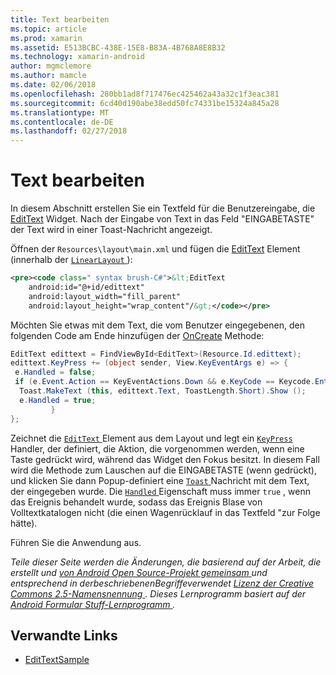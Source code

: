 ```yaml
---
title: Text bearbeiten
ms.topic: article
ms.prod: xamarin
ms.assetid: E513BCBC-438E-15E8-B83A-4B768A8E8B32
ms.technology: xamarin-android
author: mgmclemore
ms.author: mamcle
ms.date: 02/06/2018
ms.openlocfilehash: 280bb1ad8f717476ec425462a43a32c1f3eac381
ms.sourcegitcommit: 6cd40d190abe38edd50fc74331be15324a845a28
ms.translationtype: MT
ms.contentlocale: de-DE
ms.lasthandoff: 02/27/2018
---
```

# <a name="edit-text"></a>Text bearbeiten

In diesem Abschnitt erstellen Sie ein Textfeld für die Benutzereingabe, die [EditText](https://developer.xamarin.com/api/type/Android.Widget.EditText/) Widget. Nach der Eingabe von Text in das Feld "EINGABETASTE" der Text wird in einer Toast-Nachricht angezeigt.

Öffnen der <code>Resources\layout\main.xml</code> und fügen die [EditText](https://developer.xamarin.com/api/type/Android.Widget.EditText/) Element (innerhalb der [ `LinearLayout` ](https://developer.xamarin.com/api/type/Android.Widget.LinearLayout/)):

```xml
<pre><code class=" syntax brush-C#">&lt;EditText
    android:id="@+id/edittext"
    android:layout_width="fill_parent"
    android:layout_height="wrap_content"/&gt;</code></pre>
```

Möchten Sie etwas mit dem Text, die vom Benutzer eingegebenen, den folgenden Code am Ende hinzufügen der [OnCreate](https://developer.xamarin.com/api/member/Android.App.Activity.OnCreate/) Methode:

```csharp
EditText edittext = FindViewById<EditText>(Resource.Id.edittext);
edittext.KeyPress += (object sender, View.KeyEventArgs e) => {
 e.Handled = false;
 if (e.Event.Action == KeyEventActions.Down && e.KeyCode == Keycode.Enter) {
  Toast.MakeText (this, edittext.Text, ToastLength.Short).Show ();
  e.Handled = true;
         }
};
```

Zeichnet die [ `EditText` ](https://developer.xamarin.com/api/type/Android.Widget.EditText/) Element aus dem Layout und legt ein [ `KeyPress` ](https://developer.xamarin.com/api/event/Android.Views.View.KeyPress/) Handler, der definiert, die Aktion, die vorgenommen werden, wenn eine Taste gedrückt wird, während das Widget den Fokus besitzt. In diesem Fall wird die Methode zum Lauschen auf die EINGABETASTE (wenn gedrückt), und klicken Sie dann Popup-definiert eine [ `Toast` ](https://developer.xamarin.com/api/type/Android.Widget.Toast/) Nachricht mit dem Text, der eingegeben wurde. Die [ `Handled` ](https://developer.xamarin.com/api/property/Android.Views.View+KeyEventArgs.Handled/) Eigenschaft muss immer `true` , wenn das Ereignis behandelt wurde, sodass das Ereignis Blase von Volltextkatalogen nicht (die einen Wagenrücklauf in das Textfeld "zur Folge hätte).

Führen Sie die Anwendung aus.

*Teile dieser Seite werden die Änderungen, die basierend auf der Arbeit, die erstellt und* [ *von Android Open Source-Projekt gemeinsam* ](http://code.google.com/policies.html) *und entsprechend in derbeschriebenenBegriffeverwendet* [ *Lizenz der Creative Commons 2.5-Namensnennung* ](http://creativecommons.org/licenses/by/2.5/) *. Dieses Lernprogramm basiert auf der* [ *Android Formular Stuff-Lernprogramm* ](http://developer.android.com/resources/tutorials/views/hello-formstuff.html) *.*



## <a name="related-links"></a>Verwandte Links

- [EditTextSample](https://developer.xamarin.com/samples/monodroid/UserInterface/EditTextSample/)
